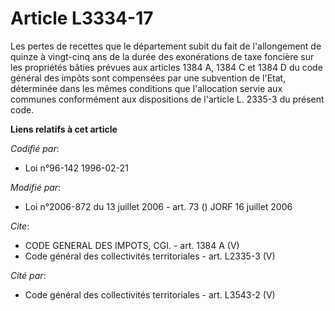 # Article L3334-17

Les pertes de recettes que le département subit du fait de l'allongement de quinze à vingt-cinq ans de la durée des
exonérations de taxe foncière sur les propriétés bâties prévues aux articles 1384 A, 1384 C et 1384 D du code général des
impôts sont compensées par une subvention de l'Etat, déterminée dans les mêmes conditions que l'allocation servie aux
communes conformément aux dispositions de l'article L. 2335-3 du présent code.

**Liens relatifs à cet article**

_Codifié par_:

  - Loi n°96-142 1996-02-21

_Modifié par_:

  - Loi n°2006-872 du 13 juillet 2006 - art. 73 () JORF 16 juillet 2006

_Cite_:

  - CODE GENERAL DES IMPOTS, CGI. - art. 1384 A (V)
  - Code général des collectivités territoriales - art. L2335-3 (V)

_Cité par_:

  - Code général des collectivités territoriales - art. L3543-2 (V)
